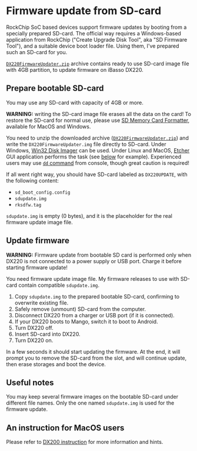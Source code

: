 # Firmware update from SD-card

RockChip SoC based devices support firmware updates by booting from a specially prepared SD-card. The official way requires a Windows-based application from RockChip ("Create Upgrade Disk Tool", aka "SD Firmware Tool"), and a suitable device boot loader file. Using them, I've prepared such an SD-card for you.

[`DX220FirmwareUpdater.zip`](https://github.com/Lurker00/DX220-Firmware-Add-on/releases/download/DX220FirmwareUpdater/DX220FirmwareUpdater.zip) archive contains ready to use SD-card image file with 4GB partition, to update firmware on iBasso DX220.

## Prepare bootable SD-card
You may use any SD-card with capacity of 4GB or more.

**WARNING:** writing the SD-card image file erases all the data on the card! To restore the SD-card for normal use, please use [SD Memory Card Formatter](https://www.sdcard.org/downloads/formatter_4/), available for MacOS and Windows.

You need to unzip the downloaded archive ([`DX220FirmwareUpdater.zip`](https://github.com/Lurker00/DX220-Firmware-Add-on/releases/download/DX220FirmwareUpdater/DX220FirmwareUpdater.zip)) and write the `DX220FirmwareUpdater.img` file directly to SD-card. Under Windows, [Win32 Disk Imager](https://sourceforge.net/projects/win32diskimager/) can be used. Under Linux and MacOS, [Etcher](https://en.wikipedia.org/wiki/Etcher_(software)) GUI application performs the task (see [below](#an-instruction-for-macos-users) for example). Experienced users may use [`dd` command](https://en.wikipedia.org/wiki/Dd_(Unix)) from console, though great caution is required!

If all went right way, you should have SD-card labeled as `DX220UPDATE`, with the following content:
* `sd_boot_config.config`
* `sdupdate.img`
* `rksdfw.tag`

`sdupdate.img` is empty (0 bytes), and it is the placeholder for the real firmware update image file.

## Update firmware

**WARNING:** Firmware update from bootable SD card is performed only when DX220 is not connected to a power supply or USB port. Charge it before starting firmware update!

You need firmware update image file. My firmware releases to use with SD-card contain compatible `sdupdate.img`.

1. Copy `sdupdate.img` to the prepared bootable SD-card, confirming to overwrite existing file.
2. Safely remove (unmount) SD-card from the computer.
3. Disconnect DX220 from a charger or USB port (if it is connected).
4. If your DX220 boots to Mango, switch it to boot to Android.
5. Turn DX220 off.
6. Insert SD-card into DX220.
7. Turn DX220 on.

In a few seconds it should start updating the firmware. At the end, it will prompt you to remove the SD-card from the slot, and will continue update, then erase storages and boot the device.

## Useful notes

You may keep several firmware images on the bootable SD-card under different file names. Only the one named `sdupdate.img` is used for the firmware update.

## An instruction for MacOS users

Please refer to [DX200 instruction](https://github.com/Lurker00/DX200-Firmware-Add-on/blob/master/FirmwareUpdater/README.md) for more information and hints.
